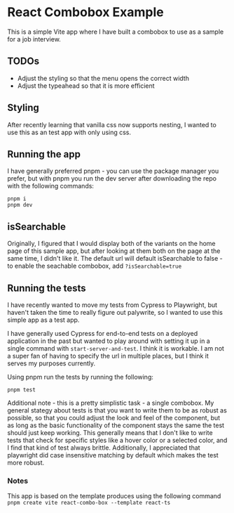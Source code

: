 # React Combobox Example
This is a simple Vite app where I have built a combobox to use as a sample for a job interview.

## TODOs
* Adjust the styling so that the menu opens the correct width
* Adjust the typeahead so that it is more efficient

## Styling
After recently learning that vanilla css now supports nesting, I wanted to use this as an test app with only using css.

## Running the app
I have generally preferred pnpm - you can use the package manager you prefer, but with pnpm you run the dev server after downloading the repo with the following commands:
```
pnpm i
pnpm dev
```

## isSearchable 
Originally, I figured that I would display both of the variants on the home page of this sample app, but after looking at them both on the page at the same time, I didn't like it. The default url will default isSearchable to false - to enable the seachable combobox, add `?isSearchable=true`


## Running the tests
I have recently wanted to move my tests from Cypress to Playwright, but haven't taken the time to really figure out palywrite, so I wanted to use this simple app as a test app.

I have generally used Cypress for end-to-end tests on a deployed application in the past but wanted to play around with setting it up in a single command with `start-server-and-test`. I think it is workable. I am not a super fan of having to specify the url in multiple places, but I think it serves my purposes currently.

Using pnpm run the tests by running the following:
```
pnpm test
```

Additional note - this is a pretty simplistic task - a single combobox. My general stategy about tests is that you want to write them to be as robust as possible, so that you could adjust the look and feel of the component, but as long as the basic functionality of the component stays the same the test should just keep working. This generally means that I don't like to write tests that check for specific styles like a hover color or a selected color, and I find that kind of test always brittle. Additionally, I appreciated that playwright did case insensitive matching by default which makes the test more robust.

### Notes
This app is based on the template produces using the following command `pnpm create vite react-combo-box --template react-ts`
